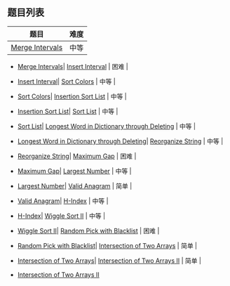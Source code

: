 ## 题目列表  
| 题目 | 难度 |  
|:---:|:---:|  
| [Merge Intervals](merge-intervals/question.md) | 中等 |   
  
 * [Merge Intervals](/home/scy/PycharmProjects/leetcode_book/book/sort/merge-intervals/question.md)| [Insert Interval](insert-interval/question.md) | 困难 |   
  
 * [Insert Interval](/home/scy/PycharmProjects/leetcode_book/book/sort/insert-interval/question.md)| [Sort Colors](sort-colors/question.md) | 中等 |   
  
 * [Sort Colors](/home/scy/PycharmProjects/leetcode_book/book/sort/sort-colors/question.md)| [Insertion Sort List](insertion-sort-list/question.md) | 中等 |   
  
 * [Insertion Sort List](/home/scy/PycharmProjects/leetcode_book/book/sort/insertion-sort-list/question.md)| [Sort List](sort-list/question.md) | 中等 |   
  
 * [Sort List](/home/scy/PycharmProjects/leetcode_book/book/sort/sort-list/question.md)| [Longest Word in Dictionary through Deleting](longest-word-in-dictionary-through-deleting/question.md) | 中等 |   
  
 * [Longest Word in Dictionary through Deleting](/home/scy/PycharmProjects/leetcode_book/book/sort/longest-word-in-dictionary-through-deleting/question.md)| [Reorganize String](reorganize-string/question.md) | 中等 |   
  
 * [Reorganize String](/home/scy/PycharmProjects/leetcode_book/book/sort/reorganize-string/question.md)| [Maximum Gap](maximum-gap/question.md) | 困难 |   
  
 * [Maximum Gap](/home/scy/PycharmProjects/leetcode_book/book/sort/maximum-gap/question.md)| [Largest Number](largest-number/question.md) | 中等 |   
  
 * [Largest Number](/home/scy/PycharmProjects/leetcode_book/book/sort/largest-number/question.md)| [Valid Anagram](valid-anagram/question.md) | 简单 |   
  
 * [Valid Anagram](/home/scy/PycharmProjects/leetcode_book/book/sort/valid-anagram/question.md)| [H-Index](h-index/question.md) | 中等 |   
  
 * [H-Index](/home/scy/PycharmProjects/leetcode_book/book/sort/h-index/question.md)| [Wiggle Sort II](wiggle-sort-ii/question.md) | 中等 |   
  
 * [Wiggle Sort II](/home/scy/PycharmProjects/leetcode_book/book/sort/wiggle-sort-ii/question.md)| [Random Pick with Blacklist](random-pick-with-blacklist/question.md) | 困难 |   
  
 * [Random Pick with Blacklist](/home/scy/PycharmProjects/leetcode_book/book/sort/random-pick-with-blacklist/question.md)| [Intersection of Two Arrays](intersection-of-two-arrays/question.md) | 简单 |   
  
 * [Intersection of Two Arrays](/home/scy/PycharmProjects/leetcode_book/book/sort/intersection-of-two-arrays/question.md)| [Intersection of Two Arrays II](intersection-of-two-arrays-ii/question.md) | 简单 |   
  
 * [Intersection of Two Arrays II](/home/scy/PycharmProjects/leetcode_book/book/sort/intersection-of-two-arrays-ii/question.md)